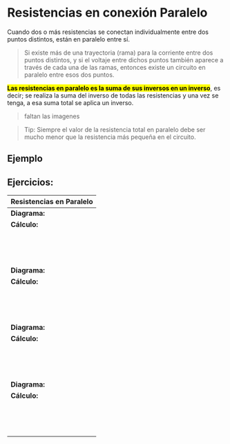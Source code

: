 # Resistencias en conexión Paralelo

Cuando dos o más resistencias se conectan individualmente entre dos puntos distintos, están en paralelo entre sí.


> Si existe más de una trayectoria (rama) para la corriente entre dos puntos distintos, y si el voltaje entre dichos puntos también aparece a través de cada una de las ramas, entonces existe un circuito en paralelo entre esos dos puntos.

**<mark>Las resistencias en paralelo es la suma de sus inversos en un inverso</mark>**, es decir; se realiza la suma del inverso de todas las resistencias y una vez se tenga, a esa suma total se aplica un inverso.

> faltan las imagenes 

> Tip: Siempre el valor de la resistencia total en paralelo debe ser mucho menor que la resistencia más pequeña en el circuito.

## Ejemplo

## Ejercicios:

|Resistencias en Paralelo|
|-|
|**Diagrama:**|
|**Cálculo:**<br><br><br><br><br>|
|**Diagrama:**|
|**Cálculo:**<br><br><br><br><br>|
|**Diagrama:**|
|**Cálculo:**<br><br><br><br><br>|
|**Diagrama:**|
|**Cálculo:**<br><br><br><br><br>|